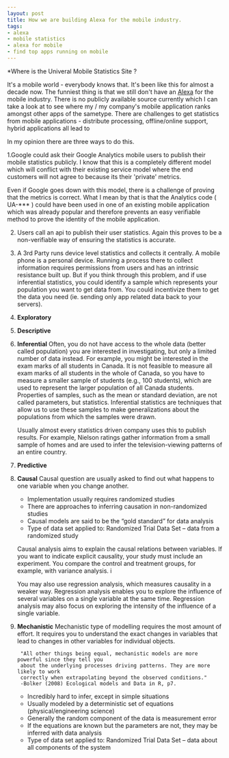 ```yaml
---
layout: post
title: How we are building Alexa for the mobile industry.
tags:
- alexa
- mobile statistics
- alexa for mobile
- find top apps running on mobile
---
```


*Where is the Univeral Mobile Statistics Site ?

It's a mobile world - everybody knows that. It's been like this for almost a decade now. The funniest thing is that we still don't have an [Alexa](http://www.Alexa.com) for the mobile industry. There is no publicly available source currently which I can take a look at to see where my / my company's mobile application ranks amongst other apps of the sametype. There are challenges to get statistics from mobile applications - distribute processing, offline/online support, hybrid applications all lead to 

In my opinion there are three ways to do this.  

1.Google could ask their Google Analytics mobile users to publish their mobile statistics publicly. 
I know that this is a completely different model which will conflict with their existing service model where the end customers will not agree to because its their 'private' metrics. 

Even if Google goes down with this model, there is a challenge of proving that the metrics is correct. What I mean by that is that the Analytics code ( UA-*** ) could have been used in one of an existing mobile application which was already popular and therefore prevents an easy verifiable method to prove the identity of the mobile application.

2. Users call an api to publish their user statistics.
Again this proves to be a non-verifiable way of ensuring the statistics is accurate.

3. A 3rd Party runs device level statistics and collects it centrally. 
A mobile phone is a personal device.  Running a process there to collect information requires permissions from users and has an intrinsic resistance built up. But if you think through this problem, and if use inferential statistics, you could identify a sample which represents your population you want to get data from. You could incentivize them to get the data you need (ie. sending only app related data back to your servers).   

1. **Exploratory**

2. **Descriptive**

3. **Inferential**
Often, you do not have access to the whole data (better called population) you are interested in investigating, but only a limited number of data instead. For example, you might be interested in the exam marks of all students in Canada. It is not feasible to measure all exam marks of all students in the whole of Canada, so you have to measure a smaller sample of students (e.g., 100 students), which are used to represent the larger population of all Canada students. Properties of samples, such as the mean or standard deviation, are not called parameters, but statistics. Inferential statistics are techniques that allow us to use these samples to make generalizations about the populations from which the samples were drawn.

	Usually almost every statistics driven company uses this to publish results. For example, Nielson ratings gather information from a small sample of homes and are used to infer the television-viewing patterns of an entire country.

4. **Predictive**

5. **Causal**
Causal question are usually asked to find out what happens to one variable when you change another.

	- Implementation usually requires randomized studies
	- There are approaches to inferring causation in non-randomized studies
	- Causal models are said to be the “gold standard” for data analysis
	- Type of data set applied to: Randomized Trial Data Set – data from a randomized study

	Causal analysis aims to explain the causal relations between variables. If you want to indicate explicit causality, your study must include an experiment. You compare the control and treatment groups, for example, with variance analysis.  i

	You may also use regression analysis, which measures causality in a weaker way. Regression analysis enables you to explore the influence of several variables on a single variable at the same time. Regression analysis may also focus on exploring the intensity of the influence of a single variable.

6. **Mechanistic**
Mechanistic type of modelling requires the most amount of effort. It requires you to understand the exact changes in variables that lead to changes in other variables for individual objects.

		"All other things being equal, mechanistic models are more powerful since they tell you 
		about the underlying processes driving patterns. They are more likely to work 
		correctly when extrapolating beyond the observed conditions."
		-Bolker (2008) Ecological models and Data in R, p7.

	- Incredibly hard to infer, except in simple situations
	- Usually modeled by a deterministic set of equations (physical/engineering science)
	- Generally the random component of the data is measurement error
	- If the equations are known but the parameters are not, they may be inferred with data analysis
	- Type of data set applied to: Randomized Trial Data Set – data about all components of the system


